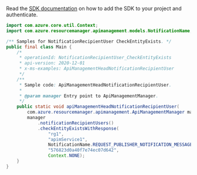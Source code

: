 Read the [SDK documentation](https://github.com/Azure/azure-sdk-for-java/blob/azure-resourcemanager-apimanagement_1.0.0-beta.2/sdk/apimanagement/azure-resourcemanager-apimanagement/README.md) on how to add the SDK to your project and authenticate.

```java
import com.azure.core.util.Context;
import com.azure.resourcemanager.apimanagement.models.NotificationName;

/** Samples for NotificationRecipientUser CheckEntityExists. */
public final class Main {
    /*
     * operationId: NotificationRecipientUser_CheckEntityExists
     * api-version: 2020-12-01
     * x-ms-examples: ApiManagementHeadNotificationRecipientUser
     */
    /**
     * Sample code: ApiManagementHeadNotificationRecipientUser.
     *
     * @param manager Entry point to ApiManagementManager.
     */
    public static void apiManagementHeadNotificationRecipientUser(
        com.azure.resourcemanager.apimanagement.ApiManagementManager manager) {
        manager
            .notificationRecipientUsers()
            .checkEntityExistsWithResponse(
                "rg1",
                "apimService1",
                NotificationName.REQUEST_PUBLISHER_NOTIFICATION_MESSAGE,
                "576823d0a40f7e74ec07d642",
                Context.NONE);
    }
}
```
